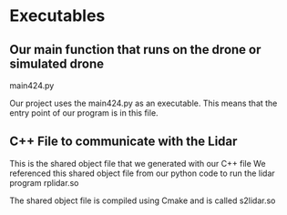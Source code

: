 # Executables

## Our main function that runs on the drone or simulated drone

main424.py

Our project uses the main424.py as an executable.
This means that the entry point of our program is in this file.

## C++ File to communicate with the Lidar

This is the shared object file that we generated with our C++ file
We referenced this shared object file from our python code to run the lidar program
rplidar.so

The shared object file is compiled using Cmake and is called s2lidar.so
